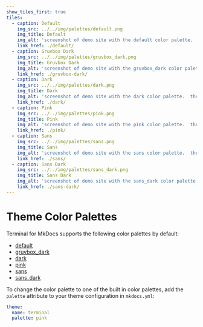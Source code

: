 ```yaml
---
show_tiles_first: true
tiles:
  - caption: Default
    img_src: ../../img/palettes/default.png
    img_title: Default
    img_alt: 'screenshot of demo site with the default color palette.  the site uses a white background with light blue hyperlinks.'
    link_href: ./default/
  - caption: Gruvbox Dark
    img_src: ../../img/palettes/gruvbox_dark.png
    img_title: Gruvbox Dark
    img_alt: 'screenshot of demo site with the gruvbox_dark color palette.  the site uses a dark grey background with orange hyperlinks and light yellow text.'
    link_href: ./gruvbox-dark/
  - caption: Dark
    img_src: ../../img/palettes/dark.png
    img_title: Dark
    img_alt: 'screenshot of demo site with the dark color palette.  the site uses a black background with light blue hyperlinks and white text.'
    link_href: ./dark/    
  - caption: Pink
    img_src: ../../img/palettes/pink.png
    img_title: Pink
    img_alt: 'screenshot of demo site with the pink color palette.  the site uses a white background with pink hyperlinks.'
    link_href: ./pink/        
  - caption: Sans
    img_src: ../../img/palettes/sans.png
    img_title: Sans
    img_alt: 'screenshot of demo site with the sans color palette.  the site uses a white background with light blue hyperlinks and sans font.'
    link_href: ./sans/    
  - caption: Sans Dark
    img_src: ../../img/palettes/sans_dark.png
    img_title: Sans Dark
    img_alt: 'screenshot of demo site with the sans_dark color palette.  the site uses a black background with light blue hyperlinks and white text in sans font.'
    link_href: ./sans-dark/            
---
```



# Theme Color Palettes
Terminal for MkDocs supports the following color palettes by default:

  - [default](default.md)
  - [gruvbox_dark](gruvbox-dark.md)
  - [dark](dark.md)
  - [pink](pink.md)
  - [sans](sans.md)
  - [sans_dark](sans-dark.md)

To change the color palette to one of the built in color palettes, add the `palette` attribute to your theme configuration in `mkdocs.yml`:

```yaml
theme:
  name: terminal
  palette: pink
```

